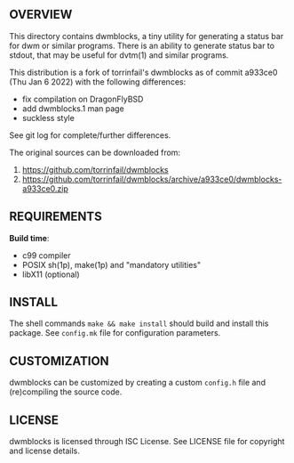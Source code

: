 OVERVIEW
--------
This directory contains dwmblocks, a tiny utility for generating a
status bar for dwm or similar programs.  There is an ability to
generate status bar to stdout, that may be useful for dvtm(1) and
similar programs.

This distribution is a fork of torrinfail's dwmblocks as of commit
a933ce0 (Thu Jan 6 2022) with the following differences:
- fix compilation on DragonFlyBSD
- add dwmblocks.1 man page
- suckless style

See git log for complete/further differences.

The original sources can be downloaded from:
1. https://github.com/torrinfail/dwmblocks
2. https://github.com/torrinfail/dwmblocks/archive/a933ce0/dwmblocks-a933ce0.zip


REQUIREMENTS
------------
**Build time**:
- c99 compiler
- POSIX sh(1p), make(1p) and "mandatory utilities"
- libX11 (optional)


INSTALL
-------
The shell commands `make && make install` should build and install
this package.  See `config.mk` file for configuration parameters.


CUSTOMIZATION
-------------
dwmblocks can be customized by creating a custom `config.h` file and
(re)compiling the source code.


LICENSE
-------
dwmblocks is licensed through ISC License.
See LICENSE file for copyright and license details.
